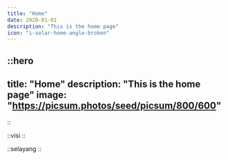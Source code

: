 ```yaml
---
title: "Home"
date: 2020-01-01
description: "This is the home page"
icon: "i-solar-home-angle-broken"
---
```


::hero
---
title: "Home"
description: "This is the home page"
image: "https://picsum.photos/seed/picsum/800/600"
---
::

::visi
::

::selayang
::
